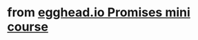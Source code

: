 from [egghead.io Promises mini course](https://egghead.io/lessons/ecmascript-6-promises-with-es6)
=============================================
